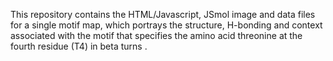 This repository contains the HTML/Javascript, JSmol image and data files for a single motif map, which portrays the structure, H-bonding and context associated with the motif that specifies the amino acid threonine at the fourth residue (T4) in beta turns .
